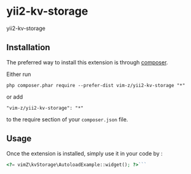 yii2-kv-storage
===============
yii2-kv-storage

Installation
------------

The preferred way to install this extension is through [composer](http://getcomposer.org/download/).

Either run

```
php composer.phar require --prefer-dist vim-z/yii2-kv-storage "*"
```

or add

```
"vim-z/yii2-kv-storage": "*"
```

to the require section of your `composer.json` file.


Usage
-----

Once the extension is installed, simply use it in your code by  :

```php
<?= vimZ\kvStorage\AutoloadExample::widget(); ?>```